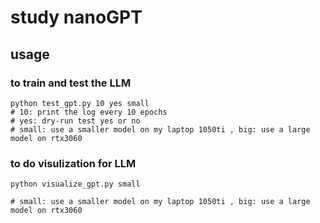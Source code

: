 # study nanoGPT

## usage

### to train and test the LLM

```
python test_gpt.py 10 yes small
# 10: print the log every 10 epochs
# yes: dry-run test yes or no
# small: use a smaller model on my laptop 1050ti , big: use a large model on rtx3060
```

### to do visulization for LLM

```
python visualize_gpt.py small

# small: use a smaller model on my laptop 1050ti , big: use a large model on rtx3060

```
